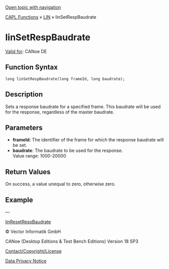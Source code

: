 [Open topic with navigation](../../../../../CANoeDEFamily.htm#Topics/CAPLFunctions/LIN/Functions/CAPLfunctionLINSetRespBaudrate.md)

[CAPL Functions](../../CAPLfunctions.md) » [LIN](../CAPLfunctionsLINOverview.md) » linSetRespBaudrate

# linSetRespBaudrate

[Valid for](../../../Shared/FeatureAvailability.md):  CANoe DE

## Function Syntax

```
long linSetRespBaudrate(long frameId, long baudrate);
```

## Description

Sets a response baudrate for a specified frame. This baudrate will be used for the response, regardless of the master baudrate.

## Parameters

- **frameId**: The identifier of the frame for which the response baudrate will be set.
- **baudrate**: The baudrate to be used for the response.  
  Value range: 1000-20000

## Return Values

On success, a value unequal to zero, otherwise zero.

## Example

—

[linResetRespBaudrate](CAPLfunctionLINResetRespBaudrate.md)

© Vector Informatik GmbH

CANoe (Desktop Editions & Test Bench Editions) Version 18 SP3

[Contact/Copyright/License](../../../Shared/ContactCopyrightLicense.md)

[Data Privacy Notice](https://www.vector.com/int/en/company/get-info/privacy-policy/)
